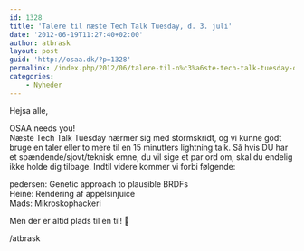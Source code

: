 ```yaml
---
id: 1328
title: 'Talere til næste Tech Talk Tuesday, d. 3. juli'
date: '2012-06-19T11:27:40+02:00'
author: atbrask
layout: post
guid: 'http://osaa.dk/?p=1328'
permalink: /index.php/2012/06/talere-til-n%c3%a6ste-tech-talk-tuesday-d-3-juli/
categories:
    - Nyheder
---
```


Hejsa alle,

OSAA needs you!  
Næste Tech Talk Tuesday nærmer sig med stormskridt, og vi kunne godt bruge en taler eller to mere til en 15 minutters lightning talk. Så hvis DU har et spændende/sjovt/teknisk emne, du vil sige et par ord om, skal du endelig ikke holde dig tilbage. Indtil videre kommer vi forbi følgende:

 pedersen: Genetic approach to plausible BRDFs  
 Heine: Rendering af appelsinjuice  
 Mads: Mikroskophackeri

Men der er altid plads til en til! 🙂

/atbrask